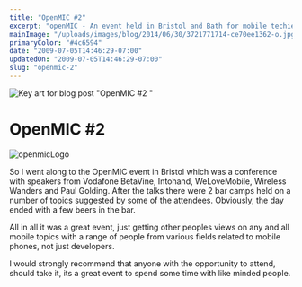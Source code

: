 ```yaml
---
title: "OpenMIC #2"
excerpt: "openMIC - An event held in Bristol and Bath for mobile techies to meet up and share ideas, problems and thoughts."
mainImage: "/uploads/images/blog/2014/06/30/3721771714-ce70ee1362-o.jpg"
primaryColor: "#4c6594"
date: "2009-07-05T14:46:29-07:00"
updatedOn: "2009-07-05T14:46:29-07:00"
slug: "openmic-2"
---
```

![Key art for blog post "OpenMIC #2 "](/uploads/images/blog/2014/06/30/3721771714-ce70ee1362-o.jpg)

# OpenMIC #2 

![openmicLogo](/uploads/images/blog/2009/08/openmicLogo.png)

So I went along to the OpenMIC event in Bristol which was a conference with speakers from Vodafone BetaVine, Intohand, WeLoveMobile, Wireless Wanders and Paul Golding. After the talks there were 2 bar camps held on a number of topics suggested by some of the attendees. Obviously, the day ended with a few beers in the bar.

All in all it was a great event, just getting other peoples views on any and all mobile topics with a range of people from various fields related to mobile phones, not just developers.

I would strongly recommend that anyone with the opportunity to attend, should take it, its a great event to spend some time with like minded people.
